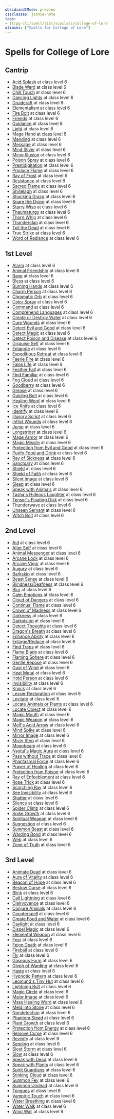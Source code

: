 ```yaml
---
obsidianUIMode: preview
cssclasses: json5e-note
tags:
- ttrpg-cli/spell/list/subclass/college-of-lore
aliases: ["Spells for College of Lore"]
---
```

# Spells for College of Lore

## Cantrip

- [Acid Splash](3-Mechanics/CLI/spells/acid-splash-xphb.md "XPHB") at class level 6
- [Blade Ward](3-Mechanics/CLI/spells/blade-ward-xphb.md "XPHB") at class level 6
- [Chill Touch](3-Mechanics/CLI/spells/chill-touch-xphb.md "XPHB") at class level 6
- [Dancing Lights](3-Mechanics/CLI/spells/dancing-lights-xphb.md "XPHB") at class level 6
- [Druidcraft](3-Mechanics/CLI/spells/druidcraft-xphb.md "XPHB") at class level 6
- [Elementalism](3-Mechanics/CLI/spells/elementalism-xphb.md "XPHB") at class level 6
- [Fire Bolt](3-Mechanics/CLI/spells/fire-bolt-xphb.md "XPHB") at class level 6
- [Friends](3-Mechanics/CLI/spells/friends-xphb.md "XPHB") at class level 6
- [Guidance](3-Mechanics/CLI/spells/guidance-xphb.md "XPHB") at class level 6
- [Light](3-Mechanics/CLI/spells/light-xphb.md "XPHB") at class level 6
- [Mage Hand](3-Mechanics/CLI/spells/mage-hand-xphb.md "XPHB") at class level 6
- [Mending](3-Mechanics/CLI/spells/mending-xphb.md "XPHB") at class level 6
- [Message](3-Mechanics/CLI/spells/message-xphb.md "XPHB") at class level 6
- [Mind Sliver](3-Mechanics/CLI/spells/mind-sliver-xphb.md "XPHB") at class level 6
- [Minor Illusion](3-Mechanics/CLI/spells/minor-illusion-xphb.md "XPHB") at class level 6
- [Poison Spray](3-Mechanics/CLI/spells/poison-spray-xphb.md "XPHB") at class level 6
- [Prestidigitation](3-Mechanics/CLI/spells/prestidigitation-xphb.md "XPHB") at class level 6
- [Produce Flame](3-Mechanics/CLI/spells/produce-flame-xphb.md "XPHB") at class level 6
- [Ray of Frost](3-Mechanics/CLI/spells/ray-of-frost-xphb.md "XPHB") at class level 6
- [Resistance](3-Mechanics/CLI/spells/resistance-xphb.md "XPHB") at class level 6
- [Sacred Flame](3-Mechanics/CLI/spells/sacred-flame-xphb.md "XPHB") at class level 6
- [Shillelagh](3-Mechanics/CLI/spells/shillelagh-xphb.md "XPHB") at class level 6
- [Shocking Grasp](3-Mechanics/CLI/spells/shocking-grasp-xphb.md "XPHB") at class level 6
- [Spare the Dying](3-Mechanics/CLI/spells/spare-the-dying-xphb.md "XPHB") at class level 6
- [Starry Wisp](3-Mechanics/CLI/spells/starry-wisp-xphb.md "XPHB") at class level 6
- [Thaumaturgy](3-Mechanics/CLI/spells/thaumaturgy-xphb.md "XPHB") at class level 6
- [Thorn Whip](3-Mechanics/CLI/spells/thorn-whip-xphb.md "XPHB") at class level 6
- [Thunderclap](3-Mechanics/CLI/spells/thunderclap-xphb.md "XPHB") at class level 6
- [Toll the Dead](3-Mechanics/CLI/spells/toll-the-dead-xphb.md "XPHB") at class level 6
- [True Strike](3-Mechanics/CLI/spells/true-strike-xphb.md "XPHB") at class level 6
- [Word of Radiance](3-Mechanics/CLI/spells/word-of-radiance-xphb.md "XPHB") at class level 6

## 1st Level

- [Alarm](3-Mechanics/CLI/spells/alarm-xphb.md "XPHB") at class level 6
- [Animal Friendship](3-Mechanics/CLI/spells/animal-friendship-xphb.md "XPHB") at class level 6
- [Bane](3-Mechanics/CLI/spells/bane-xphb.md "XPHB") at class level 6
- [Bless](3-Mechanics/CLI/spells/bless-xphb.md "XPHB") at class level 6
- [Burning Hands](3-Mechanics/CLI/spells/burning-hands-xphb.md "XPHB") at class level 6
- [Charm Person](3-Mechanics/CLI/spells/charm-person-xphb.md "XPHB") at class level 6
- [Chromatic Orb](3-Mechanics/CLI/spells/chromatic-orb-xphb.md "XPHB") at class level 6
- [Color Spray](3-Mechanics/CLI/spells/color-spray-xphb.md "XPHB") at class level 6
- [Command](3-Mechanics/CLI/spells/command-xphb.md "XPHB") at class level 6
- [Comprehend Languages](3-Mechanics/CLI/spells/comprehend-languages-xphb.md "XPHB") at class level 6
- [Create or Destroy Water](3-Mechanics/CLI/spells/create-or-destroy-water-xphb.md "XPHB") at class level 6
- [Cure Wounds](3-Mechanics/CLI/spells/cure-wounds-xphb.md "XPHB") at class level 6
- [Detect Evil and Good](3-Mechanics/CLI/spells/detect-evil-and-good-xphb.md "XPHB") at class level 6
- [Detect Magic](3-Mechanics/CLI/spells/detect-magic-xphb.md "XPHB") at class level 6
- [Detect Poison and Disease](3-Mechanics/CLI/spells/detect-poison-and-disease-xphb.md "XPHB") at class level 6
- [Disguise Self](3-Mechanics/CLI/spells/disguise-self-xphb.md "XPHB") at class level 6
- [Entangle](3-Mechanics/CLI/spells/entangle-xphb.md "XPHB") at class level 6
- [Expeditious Retreat](3-Mechanics/CLI/spells/expeditious-retreat-xphb.md "XPHB") at class level 6
- [Faerie Fire](3-Mechanics/CLI/spells/faerie-fire-xphb.md "XPHB") at class level 6
- [False Life](3-Mechanics/CLI/spells/false-life-xphb.md "XPHB") at class level 6
- [Feather Fall](3-Mechanics/CLI/spells/feather-fall-xphb.md "XPHB") at class level 6
- [Find Familiar](3-Mechanics/CLI/spells/find-familiar-xphb.md "XPHB") at class level 6
- [Fog Cloud](3-Mechanics/CLI/spells/fog-cloud-xphb.md "XPHB") at class level 6
- [Goodberry](3-Mechanics/CLI/spells/goodberry-xphb.md "XPHB") at class level 6
- [Grease](3-Mechanics/CLI/spells/grease-xphb.md "XPHB") at class level 6
- [Guiding Bolt](3-Mechanics/CLI/spells/guiding-bolt-xphb.md "XPHB") at class level 6
- [Healing Word](3-Mechanics/CLI/spells/healing-word-xphb.md "XPHB") at class level 6
- [Ice Knife](3-Mechanics/CLI/spells/ice-knife-xphb.md "XPHB") at class level 6
- [Identify](3-Mechanics/CLI/spells/identify-xphb.md "XPHB") at class level 6
- [Illusory Script](3-Mechanics/CLI/spells/illusory-script-xphb.md "XPHB") at class level 6
- [Inflict Wounds](3-Mechanics/CLI/spells/inflict-wounds-xphb.md "XPHB") at class level 6
- [Jump](3-Mechanics/CLI/spells/jump-xphb.md "XPHB") at class level 6
- [Longstrider](3-Mechanics/CLI/spells/longstrider-xphb.md "XPHB") at class level 6
- [Mage Armor](3-Mechanics/CLI/spells/mage-armor-xphb.md "XPHB") at class level 6
- [Magic Missile](3-Mechanics/CLI/spells/magic-missile-xphb.md "XPHB") at class level 6
- [Protection from Evil and Good](3-Mechanics/CLI/spells/protection-from-evil-and-good-xphb.md "XPHB") at class level 6
- [Purify Food and Drink](3-Mechanics/CLI/spells/purify-food-and-drink-xphb.md "XPHB") at class level 6
- [Ray of Sickness](3-Mechanics/CLI/spells/ray-of-sickness-xphb.md "XPHB") at class level 6
- [Sanctuary](3-Mechanics/CLI/spells/sanctuary-xphb.md "XPHB") at class level 6
- [Shield](3-Mechanics/CLI/spells/shield-xphb.md "XPHB") at class level 6
- [Shield of Faith](3-Mechanics/CLI/spells/shield-of-faith-xphb.md "XPHB") at class level 6
- [Silent Image](3-Mechanics/CLI/spells/silent-image-xphb.md "XPHB") at class level 6
- [Sleep](3-Mechanics/CLI/spells/sleep-xphb.md "XPHB") at class level 6
- [Speak with Animals](3-Mechanics/CLI/spells/speak-with-animals-xphb.md "XPHB") at class level 6
- [Tasha's Hideous Laughter](3-Mechanics/CLI/spells/tashas-hideous-laughter-xphb.md "XPHB") at class level 6
- [Tenser's Floating Disk](3-Mechanics/CLI/spells/tensers-floating-disk-xphb.md "XPHB") at class level 6
- [Thunderwave](3-Mechanics/CLI/spells/thunderwave-xphb.md "XPHB") at class level 6
- [Unseen Servant](3-Mechanics/CLI/spells/unseen-servant-xphb.md "XPHB") at class level 6
- [Witch Bolt](3-Mechanics/CLI/spells/witch-bolt-xphb.md "XPHB") at class level 6

## 2nd Level

- [Aid](3-Mechanics/CLI/spells/aid-xphb.md "XPHB") at class level 6
- [Alter Self](3-Mechanics/CLI/spells/alter-self-xphb.md "XPHB") at class level 6
- [Animal Messenger](3-Mechanics/CLI/spells/animal-messenger-xphb.md "XPHB") at class level 6
- [Arcane Lock](3-Mechanics/CLI/spells/arcane-lock-xphb.md "XPHB") at class level 6
- [Arcane Vigor](3-Mechanics/CLI/spells/arcane-vigor-xphb.md "XPHB") at class level 6
- [Augury](3-Mechanics/CLI/spells/augury-xphb.md "XPHB") at class level 6
- [Barkskin](3-Mechanics/CLI/spells/barkskin-xphb.md "XPHB") at class level 6
- [Beast Sense](3-Mechanics/CLI/spells/beast-sense-xphb.md "XPHB") at class level 6
- [Blindness/Deafness](3-Mechanics/CLI/spells/blindness-deafness-xphb.md "XPHB") at class level 6
- [Blur](3-Mechanics/CLI/spells/blur-xphb.md "XPHB") at class level 6
- [Calm Emotions](3-Mechanics/CLI/spells/calm-emotions-xphb.md "XPHB") at class level 6
- [Cloud of Daggers](3-Mechanics/CLI/spells/cloud-of-daggers-xphb.md "XPHB") at class level 6
- [Continual Flame](3-Mechanics/CLI/spells/continual-flame-xphb.md "XPHB") at class level 6
- [Crown of Madness](3-Mechanics/CLI/spells/crown-of-madness-xphb.md "XPHB") at class level 6
- [Darkness](3-Mechanics/CLI/spells/darkness-xphb.md "XPHB") at class level 6
- [Darkvision](3-Mechanics/CLI/spells/darkvision-xphb.md "XPHB") at class level 6
- [Detect Thoughts](3-Mechanics/CLI/spells/detect-thoughts-xphb.md "XPHB") at class level 6
- [Dragon's Breath](3-Mechanics/CLI/spells/dragons-breath-xphb.md "XPHB") at class level 6
- [Enhance Ability](3-Mechanics/CLI/spells/enhance-ability-xphb.md "XPHB") at class level 6
- [Enlarge/Reduce](3-Mechanics/CLI/spells/enlarge-reduce-xphb.md "XPHB") at class level 6
- [Find Traps](3-Mechanics/CLI/spells/find-traps-xphb.md "XPHB") at class level 6
- [Flame Blade](3-Mechanics/CLI/spells/flame-blade-xphb.md "XPHB") at class level 6
- [Flaming Sphere](3-Mechanics/CLI/spells/flaming-sphere-xphb.md "XPHB") at class level 6
- [Gentle Repose](3-Mechanics/CLI/spells/gentle-repose-xphb.md "XPHB") at class level 6
- [Gust of Wind](3-Mechanics/CLI/spells/gust-of-wind-xphb.md "XPHB") at class level 6
- [Heat Metal](3-Mechanics/CLI/spells/heat-metal-xphb.md "XPHB") at class level 6
- [Hold Person](3-Mechanics/CLI/spells/hold-person-xphb.md "XPHB") at class level 6
- [Invisibility](3-Mechanics/CLI/spells/invisibility-xphb.md "XPHB") at class level 6
- [Knock](3-Mechanics/CLI/spells/knock-xphb.md "XPHB") at class level 6
- [Lesser Restoration](3-Mechanics/CLI/spells/lesser-restoration-xphb.md "XPHB") at class level 6
- [Levitate](3-Mechanics/CLI/spells/levitate-xphb.md "XPHB") at class level 6
- [Locate Animals or Plants](3-Mechanics/CLI/spells/locate-animals-or-plants-xphb.md "XPHB") at class level 6
- [Locate Object](3-Mechanics/CLI/spells/locate-object-xphb.md "XPHB") at class level 6
- [Magic Mouth](3-Mechanics/CLI/spells/magic-mouth-xphb.md "XPHB") at class level 6
- [Magic Weapon](3-Mechanics/CLI/spells/magic-weapon-xphb.md "XPHB") at class level 6
- [Melf's Acid Arrow](3-Mechanics/CLI/spells/melfs-acid-arrow-xphb.md "XPHB") at class level 6
- [Mind Spike](3-Mechanics/CLI/spells/mind-spike-xphb.md "XPHB") at class level 6
- [Mirror Image](3-Mechanics/CLI/spells/mirror-image-xphb.md "XPHB") at class level 6
- [Misty Step](3-Mechanics/CLI/spells/misty-step-xphb.md "XPHB") at class level 6
- [Moonbeam](3-Mechanics/CLI/spells/moonbeam-xphb.md "XPHB") at class level 6
- [Nystul's Magic Aura](3-Mechanics/CLI/spells/nystuls-magic-aura-xphb.md "XPHB") at class level 6
- [Pass without Trace](3-Mechanics/CLI/spells/pass-without-trace-xphb.md "XPHB") at class level 6
- [Phantasmal Force](3-Mechanics/CLI/spells/phantasmal-force-xphb.md "XPHB") at class level 6
- [Prayer of Healing](3-Mechanics/CLI/spells/prayer-of-healing-xphb.md "XPHB") at class level 6
- [Protection from Poison](3-Mechanics/CLI/spells/protection-from-poison-xphb.md "XPHB") at class level 6
- [Ray of Enfeeblement](3-Mechanics/CLI/spells/ray-of-enfeeblement-xphb.md "XPHB") at class level 6
- [Rope Trick](3-Mechanics/CLI/spells/rope-trick-xphb.md "XPHB") at class level 6
- [Scorching Ray](3-Mechanics/CLI/spells/scorching-ray-xphb.md "XPHB") at class level 6
- [See Invisibility](3-Mechanics/CLI/spells/see-invisibility-xphb.md "XPHB") at class level 6
- [Shatter](3-Mechanics/CLI/spells/shatter-xphb.md "XPHB") at class level 6
- [Silence](3-Mechanics/CLI/spells/silence-xphb.md "XPHB") at class level 6
- [Spider Climb](3-Mechanics/CLI/spells/spider-climb-xphb.md "XPHB") at class level 6
- [Spike Growth](3-Mechanics/CLI/spells/spike-growth-xphb.md "XPHB") at class level 6
- [Spiritual Weapon](3-Mechanics/CLI/spells/spiritual-weapon-xphb.md "XPHB") at class level 6
- [Suggestion](3-Mechanics/CLI/spells/suggestion-xphb.md "XPHB") at class level 6
- [Summon Beast](3-Mechanics/CLI/spells/summon-beast-xphb.md "XPHB") at class level 6
- [Warding Bond](3-Mechanics/CLI/spells/warding-bond-xphb.md "XPHB") at class level 6
- [Web](3-Mechanics/CLI/spells/web-xphb.md "XPHB") at class level 6
- [Zone of Truth](3-Mechanics/CLI/spells/zone-of-truth-xphb.md "XPHB") at class level 6

## 3rd Level

- [Animate Dead](3-Mechanics/CLI/spells/animate-dead-xphb.md "XPHB") at class level 6
- [Aura of Vitality](3-Mechanics/CLI/spells/aura-of-vitality-xphb.md "XPHB") at class level 6
- [Beacon of Hope](3-Mechanics/CLI/spells/beacon-of-hope-xphb.md "XPHB") at class level 6
- [Bestow Curse](3-Mechanics/CLI/spells/bestow-curse-xphb.md "XPHB") at class level 6
- [Blink](3-Mechanics/CLI/spells/blink-xphb.md "XPHB") at class level 6
- [Call Lightning](3-Mechanics/CLI/spells/call-lightning-xphb.md "XPHB") at class level 6
- [Clairvoyance](3-Mechanics/CLI/spells/clairvoyance-xphb.md "XPHB") at class level 6
- [Conjure Animals](3-Mechanics/CLI/spells/conjure-animals-xphb.md "XPHB") at class level 6
- [Counterspell](3-Mechanics/CLI/spells/counterspell-xphb.md "XPHB") at class level 6
- [Create Food and Water](3-Mechanics/CLI/spells/create-food-and-water-xphb.md "XPHB") at class level 6
- [Daylight](3-Mechanics/CLI/spells/daylight-xphb.md "XPHB") at class level 6
- [Dispel Magic](3-Mechanics/CLI/spells/dispel-magic-xphb.md "XPHB") at class level 6
- [Elemental Weapon](3-Mechanics/CLI/spells/elemental-weapon-xphb.md "XPHB") at class level 6
- [Fear](3-Mechanics/CLI/spells/fear-xphb.md "XPHB") at class level 6
- [Feign Death](3-Mechanics/CLI/spells/feign-death-xphb.md "XPHB") at class level 6
- [Fireball](3-Mechanics/CLI/spells/fireball-xphb.md "XPHB") at class level 6
- [Fly](3-Mechanics/CLI/spells/fly-xphb.md "XPHB") at class level 6
- [Gaseous Form](3-Mechanics/CLI/spells/gaseous-form-xphb.md "XPHB") at class level 6
- [Glyph of Warding](3-Mechanics/CLI/spells/glyph-of-warding-xphb.md "XPHB") at class level 6
- [Haste](3-Mechanics/CLI/spells/haste-xphb.md "XPHB") at class level 6
- [Hypnotic Pattern](3-Mechanics/CLI/spells/hypnotic-pattern-xphb.md "XPHB") at class level 6
- [Leomund's Tiny Hut](3-Mechanics/CLI/spells/leomunds-tiny-hut-xphb.md "XPHB") at class level 6
- [Lightning Bolt](3-Mechanics/CLI/spells/lightning-bolt-xphb.md "XPHB") at class level 6
- [Magic Circle](3-Mechanics/CLI/spells/magic-circle-xphb.md "XPHB") at class level 6
- [Major Image](3-Mechanics/CLI/spells/major-image-xphb.md "XPHB") at class level 6
- [Mass Healing Word](3-Mechanics/CLI/spells/mass-healing-word-xphb.md "XPHB") at class level 6
- [Meld into Stone](3-Mechanics/CLI/spells/meld-into-stone-xphb.md "XPHB") at class level 6
- [Nondetection](3-Mechanics/CLI/spells/nondetection-xphb.md "XPHB") at class level 6
- [Phantom Steed](3-Mechanics/CLI/spells/phantom-steed-xphb.md "XPHB") at class level 6
- [Plant Growth](3-Mechanics/CLI/spells/plant-growth-xphb.md "XPHB") at class level 6
- [Protection from Energy](3-Mechanics/CLI/spells/protection-from-energy-xphb.md "XPHB") at class level 6
- [Remove Curse](3-Mechanics/CLI/spells/remove-curse-xphb.md "XPHB") at class level 6
- [Revivify](3-Mechanics/CLI/spells/revivify-xphb.md "XPHB") at class level 6
- [Sending](3-Mechanics/CLI/spells/sending-xphb.md "XPHB") at class level 6
- [Sleet Storm](3-Mechanics/CLI/spells/sleet-storm-xphb.md "XPHB") at class level 6
- [Slow](3-Mechanics/CLI/spells/slow-xphb.md "XPHB") at class level 6
- [Speak with Dead](3-Mechanics/CLI/spells/speak-with-dead-xphb.md "XPHB") at class level 6
- [Speak with Plants](3-Mechanics/CLI/spells/speak-with-plants-xphb.md "XPHB") at class level 6
- [Spirit Guardians](3-Mechanics/CLI/spells/spirit-guardians-xphb.md "XPHB") at class level 6
- [Stinking Cloud](3-Mechanics/CLI/spells/stinking-cloud-xphb.md "XPHB") at class level 6
- [Summon Fey](3-Mechanics/CLI/spells/summon-fey-xphb.md "XPHB") at class level 6
- [Summon Undead](3-Mechanics/CLI/spells/summon-undead-xphb.md "XPHB") at class level 6
- [Tongues](3-Mechanics/CLI/spells/tongues-xphb.md "XPHB") at class level 6
- [Vampiric Touch](3-Mechanics/CLI/spells/vampiric-touch-xphb.md "XPHB") at class level 6
- [Water Breathing](3-Mechanics/CLI/spells/water-breathing-xphb.md "XPHB") at class level 6
- [Water Walk](3-Mechanics/CLI/spells/water-walk-xphb.md "XPHB") at class level 6
- [Wind Wall](3-Mechanics/CLI/spells/wind-wall-xphb.md "XPHB") at class level 6